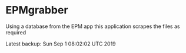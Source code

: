 # EPMgrabber
Using a database from the EPM app this application scrapes the files as required


Latest backup: Sun Sep 1 08:02:02 UTC 2019
